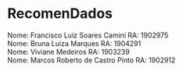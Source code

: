 # RecomenDados  
  
Nome: Francisco Luiz Soares Camini RA: 1902975  
Nome: Bruna Luiza Marques RA: 1904291  
Nome: Viviane Medeiros RA: 1903239  
Nome: Marcos Roberto de Castro Pinto RA: 1902912